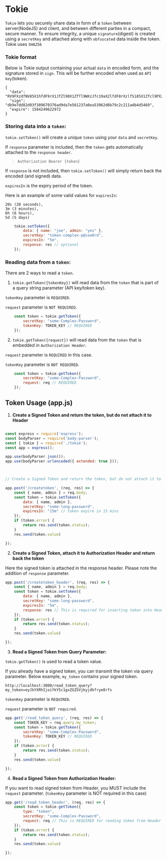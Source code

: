 # Tokie

`Tokie` lets you securely share data in form of a `token` between server(NodeJS) and client, and between different parties in a compact, secure manner. To ensure integrity, a unique `signature`(digest) is created using a `secretKey` and attached along with `obfuscated` data inside the token. Tokie uses `SHA256`



### Tokie format

Below is Tokie output containing your actual `data` in encoded form, and the signature stored in `sign`.
This will be further encoded when used as `API key`(token).

```
{
  "data": "RV9FXzdfNV85X1hfdF9rX1JfZl90X1ZfTl9WXzJfc19aX2lfdF8rXzlfS185X1Zfcl9PX2VfZ185XzNfQ19WX1BfeV9lX2dfNF9NXzFfV18=",
  "sign": "db9e7dd82d03f389670376ad9da7e561237a0ea53962d6b79c2c211adb4d5469",
  "expire": 1584249622972
}

```







### Storing data into a `token`: 

`tokie.setToken()` will create a unique `token` using your `data` and `secretKey`. 

If `response` parameter is included, then the `token` gets automatically attached to the `response header`. 

> `Authorization Bearer {token}` 

If `response` is not included, then `tokie.setToken()` will simply return back the encoded (and signed) data.

`expiresIn` is the expiry period of the token. 

Here is an example of some valid values for `expiresIn`:

```
20s (20 seconds),
3m (3 minutes),
6h (6 hours),
5d (5 days)
```


```js
    tokie.setToken({
        data: { name: "joe", admin: "yes" },
        secretKey: "token-complex-p@ssw0rd",
        expiresIn: "5m", 
        response: res // optional
    });

```


### Reading data from a `token`:

There are 2 ways to read a `token`. 

1. `tokie.getToken({tokenKey})` will read data from the `token` that is part of a query string parameter (API key/token key).

`tokenKey` parameter is `REQUIRED`.

`request` parameter is `NOT REQUIRED`.


```js
    const token = tokie.getToken({
        secretKey: "some-Complex-Password",
        tokenKey: TOKEN_KEY // REQUIRED
    });

```


2. `tokie.getToken({request})` will read data from the `token` that is embedded in `Authorization Header`.

`request` parameter is `REQUIRED` in this case.

`tokenKey` parameter is `NOT REQUIRED`.


```js
    const token = tokie.getToken({
        secretKey: "some-Complex-Password",
        request: req // REQUIRED
    });

```



## Token Usage (app.js)

1. **Create a Signed Token and return the token, but do not attach it to Header**

```js

const express = require('express');
const bodyParser = require('body-parser');
const { tokie } = require('./tokie');
const app = express();

app.use(bodyParser.json());
app.use(bodyParser.urlencoded({ extended: true }));



// Create a Signed Token and return the token, but do not attach it to Header

app.post('/createtoken', (req, res) => {
    const { name, admin } = req.body;
    const token = tokie.setToken({
        data: { name, admin },
        secretKey: "some-long-password",
        expiresIn: "15m" // token expire in 15 mins
    });
    if (token.error) {
        return res.send(token.status);
    }
    res.send(token.value)

});

```


2. **Create a Signed Token, attach it to Authorization Header and return back the token**

Here the signed token is attached in the response header. Please note the addition of `response` parameter.


```js
app.post('/createtoken_header', (req, res) => {
    const { name, admin } = req.body;
    const token = tokie.setToken({
        data: { name, admin },
        secretKey: "some-long-password",
        expiresIn: "5m",
        response: res // This is required for inserting token into Header
    });
    if (token.error) {
        return res.send(token.status);
    }
    res.send(token.value)

});

```

3. **Read a Signed Token from Query Parameter:**

`tokie.getToken()` is used to read a token value.

If you already have a signed token, you can transmit the token via query parameter. Below example, `my_token` contains your signed token.

`http://localhost:3000/read_token_query?my_token=eyJkYXRhIjoiYkY5c1gxZGZSVjkyjdkfrye8rfs`

`tokenKey` parameter is `REQUIRED`.

`request` parameter is `NOT required`. 
 

```js
app.get('/read_token_query', (req, res) => {
    const TOKEN_KEY = req.query.my_token;
    const token = tokie.getToken({
        secretKey: "some-Complex-Password",
        tokenKey: TOKEN_KEY // REQUIRED
    });
    if (token.error) {
        return res.send(token.status);
    }
    res.send(token.value)

});

````


4. **Read a Signed Token from Authorization Header:**

If you want to read signed token from Header, you MUST include the `request` parameter.
(`tokenKey` parameter is NOT required in this case)


```js
app.get('/read_token_header', (req, res) => {    
    const token = tokie.getToken({
        type: "token", 
        secretKey: "some-Complex-Password", 
        request: req // This is REQUIRED for reading token from Header
    });
    if (token.error) {
        return res.send(token.status);
    }
    res.send(token.value)

});



```

